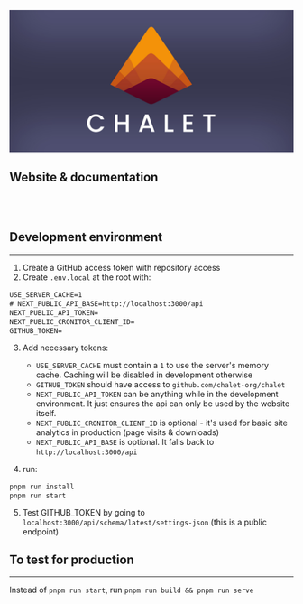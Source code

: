 
![Chalet logo](chalet-banner.jpg)
## Website & documentation

<br />
<br />

## Development environment
---

1. Create a GitHub access token with repository access
2. Create `.env.local` at the root with:

```
USE_SERVER_CACHE=1
# NEXT_PUBLIC_API_BASE=http://localhost:3000/api
NEXT_PUBLIC_API_TOKEN=
NEXT_PUBLIC_CRONITOR_CLIENT_ID=
GITHUB_TOKEN=
```

3. Add necessary tokens:
    - `USE_SERVER_CACHE` must contain a `1` to use the server's memory cache. Caching will be disabled in development otherwise
    - `GITHUB_TOKEN` should have access to `github.com/chalet-org/chalet`
    - `NEXT_PUBLIC_API_TOKEN` can be anything while in the development environment. It just ensures the api can only be used by the website itself.
    - `NEXT_PUBLIC_CRONITOR_CLIENT_ID` is optional - it's used for basic site analytics in production (page visits & downloads)
    - `NEXT_PUBLIC_API_BASE` is optional. It falls back to `http://localhost:3000/api`

4. run:

```
pnpm run install
pnpm run start
```

5. Test GITHUB_TOKEN by going to `localhost:3000/api/schema/latest/settings-json` (this is a public endpoint)


## To test for production
---

Instead of `pnpm run start`, run `pnpm run build && pnpm run serve`

